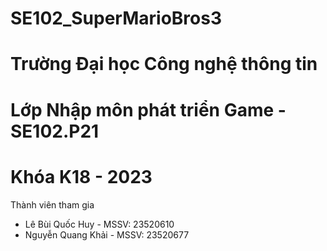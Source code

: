 # SE102_SuperMarioBros3
# Trường Đại học Công nghệ thông tin
# Lớp Nhập môn phát triển Game - SE102.P21
# Khóa K18 - 2023

Thành viên tham gia
- Lê Bùi Quốc Huy - MSSV: 23520610
- Nguyễn Quang Khải - MSSV: 23520677
